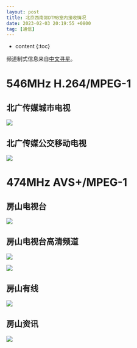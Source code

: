```yaml
---
layout: post
title: 北京西南郊DTMB室内接收情况
date: 2023-02-03 20:19:55 +0800
tag: [通信]
---
```


* content
{:toc}

频道制式信息来自[中文寻星](http://dtmb.saoing.com/beijing.htm)。

# 546MHz H.264/MPEG-1

## 北广传媒城市电视

![](/styles/images/dtmb-01.avif)

## 北广传媒公交移动电视

![](/styles/images/dtmb-02.avif)

# 474MHz AVS+/MPEG-1

## 房山电视台

![](/styles/images/dtmb-03.avif)

## 房山电视台高清频道

![](/styles/images/dtmb-fun-hill-news-hd.avif)

![](/styles/images/dtmb-04.avif)

## 房山有线

![](/styles/images/dtmb-05.avif)

## 房山资讯

![](/styles/images/dtmb-06.avif)

